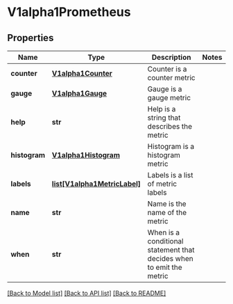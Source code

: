 # V1alpha1Prometheus

## Properties
Name | Type | Description | Notes
------------ | ------------- | ------------- | -------------
**counter** | [**V1alpha1Counter**](V1alpha1Counter.md) | Counter is a counter metric | 
**gauge** | [**V1alpha1Gauge**](V1alpha1Gauge.md) | Gauge is a gauge metric | 
**help** | **str** | Help is a string that describes the metric | 
**histogram** | [**V1alpha1Histogram**](V1alpha1Histogram.md) | Histogram is a histogram metric | 
**labels** | [**list[V1alpha1MetricLabel]**](V1alpha1MetricLabel.md) | Labels is a list of metric labels | 
**name** | **str** | Name is the name of the metric | 
**when** | **str** | When is a conditional statement that decides when to emit the metric | 

[[Back to Model list]](../README.md#documentation-for-models) [[Back to API list]](../README.md#documentation-for-api-endpoints) [[Back to README]](../README.md)


